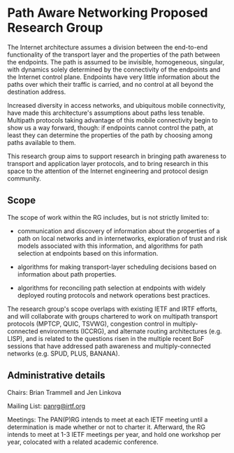 Path Aware Networking Proposed Research Group
=============================================

The Internet architecture assumes a division between the end-to-end
functionality of the transport layer and the properties of the path between the
endpoints. The path is assumed to be invisible, homogeneous, singular, with
dynamics solely determined by the connectivity of the endpoints and the Internet
control plane. Endpoints have very little information about the paths over which
their traffic is carried, and no control at all beyond the destination address.

Increased diversity in access networks, and ubiquitous mobile connectivity, have
made this architecture's assumptions about paths less tenable. Multipath
protocols taking advantage of this mobile connectivity begin to show us a way
forward, though: if endpoints cannot control the path, at least they can
determine the properties of the path by choosing among paths available to them.

This research group aims to support research in bringing path awareness to
transport and application layer protocols, and to bring research in this space
to the attention of the Internet engineering and protocol design community.

Scope
-----

The scope of work within the RG includes, but is not strictly limited to:

- communication and discovery of information about the properties of a path on
 local networks and in internetworks, exploration of trust and risk models
 associated with this information, and algorithms for path selection at
 endpoints based on this information.

- algorithms for making transport-layer scheduling decisions based on
 information about path properties.

- algorithms for reconciling path selection at endpoints with widely deployed
 routing protocols and network operations best practices.

The research group's scope overlaps with existing IETF and IRTF efforts, and
will collaborate with groups chartered to work on multipath transport protocols
(MPTCP, QUIC, TSVWG), congestion control in multiply-connected environments
(ICCRG), and alternate routing architectures (e.g. LISP), and is related to
the questions risen in the multiple recent BoF sessions that have addressed
path awareness and multiply-connected networks (e.g. SPUD, PLUS, BANANA).

Administrative details
----------------------

Chairs: Brian Trammell and Jen Linkova

Mailing List: [panrg@irtf.org](mailto:panrg@irtf.org)

Meetings: The PAN(P)RG intends to meet at each IETF meeting until a
determination is made whether or not to charter it. Afterward, the RG intends to
meet at 1-3 IETF meetings per year, and hold one workshop per year, colocated
with a related academic conference.
